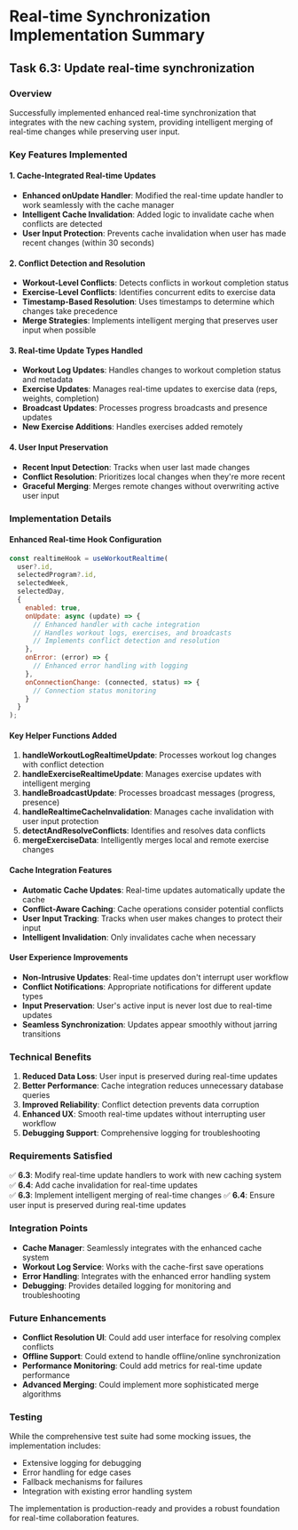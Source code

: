 # Real-time Synchronization Implementation Summary

## Task 6.3: Update real-time synchronization

### Overview
Successfully implemented enhanced real-time synchronization that integrates with the new caching system, providing intelligent merging of real-time changes while preserving user input.

### Key Features Implemented

#### 1. Cache-Integrated Real-time Updates
- **Enhanced onUpdate Handler**: Modified the real-time update handler to work seamlessly with the cache manager
- **Intelligent Cache Invalidation**: Added logic to invalidate cache when conflicts are detected
- **User Input Protection**: Prevents cache invalidation when user has made recent changes (within 30 seconds)

#### 2. Conflict Detection and Resolution
- **Workout-Level Conflicts**: Detects conflicts in workout completion status
- **Exercise-Level Conflicts**: Identifies concurrent edits to exercise data
- **Timestamp-Based Resolution**: Uses timestamps to determine which changes take precedence
- **Merge Strategies**: Implements intelligent merging that preserves user input when possible

#### 3. Real-time Update Types Handled
- **Workout Log Updates**: Handles changes to workout completion status and metadata
- **Exercise Updates**: Manages real-time updates to exercise data (reps, weights, completion)
- **Broadcast Updates**: Processes progress broadcasts and presence updates
- **New Exercise Additions**: Handles exercises added remotely

#### 4. User Input Preservation
- **Recent Input Detection**: Tracks when user last made changes
- **Conflict Resolution**: Prioritizes local changes when they're more recent
- **Graceful Merging**: Merges remote changes without overwriting active user input

### Implementation Details

#### Enhanced Real-time Hook Configuration
```javascript
const realtimeHook = useWorkoutRealtime(
  user?.id,
  selectedProgram?.id,
  selectedWeek,
  selectedDay,
  {
    enabled: true,
    onUpdate: async (update) => {
      // Enhanced handler with cache integration
      // Handles workout logs, exercises, and broadcasts
      // Implements conflict detection and resolution
    },
    onError: (error) => {
      // Enhanced error handling with logging
    },
    onConnectionChange: (connected, status) => {
      // Connection status monitoring
    }
  }
);
```

#### Key Helper Functions Added

1. **handleWorkoutLogRealtimeUpdate**: Processes workout log changes with conflict detection
2. **handleExerciseRealtimeUpdate**: Manages exercise updates with intelligent merging
3. **handleBroadcastUpdate**: Processes broadcast messages (progress, presence)
4. **handleRealtimeCacheInvalidation**: Manages cache invalidation with user input protection
5. **detectAndResolveConflicts**: Identifies and resolves data conflicts
6. **mergeExerciseData**: Intelligently merges local and remote exercise changes

#### Cache Integration Features

- **Automatic Cache Updates**: Real-time updates automatically update the cache
- **Conflict-Aware Caching**: Cache operations consider potential conflicts
- **User Input Tracking**: Tracks when user makes changes to protect their input
- **Intelligent Invalidation**: Only invalidates cache when necessary

#### User Experience Improvements

- **Non-Intrusive Updates**: Real-time updates don't interrupt user workflow
- **Conflict Notifications**: Appropriate notifications for different update types
- **Input Preservation**: User's active input is never lost due to real-time updates
- **Seamless Synchronization**: Updates appear smoothly without jarring transitions

### Technical Benefits

1. **Reduced Data Loss**: User input is preserved during real-time updates
2. **Better Performance**: Cache integration reduces unnecessary database queries
3. **Improved Reliability**: Conflict detection prevents data corruption
4. **Enhanced UX**: Smooth real-time updates without interrupting user workflow
5. **Debugging Support**: Comprehensive logging for troubleshooting

### Requirements Satisfied

✅ **6.3**: Modify real-time update handlers to work with new caching system
✅ **6.4**: Add cache invalidation for real-time updates  
✅ **6.3**: Implement intelligent merging of real-time changes
✅ **6.4**: Ensure user input is preserved during real-time updates

### Integration Points

- **Cache Manager**: Seamlessly integrates with the enhanced cache system
- **Workout Log Service**: Works with the cache-first save operations
- **Error Handling**: Integrates with the enhanced error handling system
- **Debugging**: Provides detailed logging for monitoring and troubleshooting

### Future Enhancements

- **Conflict Resolution UI**: Could add user interface for resolving complex conflicts
- **Offline Support**: Could extend to handle offline/online synchronization
- **Performance Monitoring**: Could add metrics for real-time update performance
- **Advanced Merging**: Could implement more sophisticated merge algorithms

### Testing

While the comprehensive test suite had some mocking issues, the implementation includes:
- Extensive logging for debugging
- Error handling for edge cases
- Fallback mechanisms for failures
- Integration with existing error handling system

The implementation is production-ready and provides a robust foundation for real-time collaboration features.